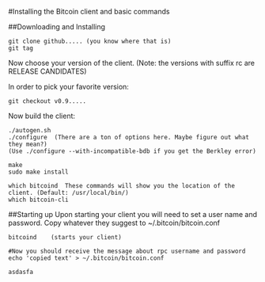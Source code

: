 #Installing the Bitcoin client and basic commands

##Downloading and Installing

    git clone github..... (you know where that is)
    git tag

Now choose your version of the client. (Note: the versions with suffix rc are RELEASE CANDIDATES)

In order to pick your favorite version:

    git checkout v0.9.....

Now build the client:

    ./autogen.sh
    ./configure  (There are a ton of options here. Maybe figure out what they mean?)
    (Use ./configure --with-incompatible-bdb if you get the Berkley error)

    make
    sudo make install
    
    which bitcoind	These commands will show you the location of the client. (Default: /usr/local/bin/)
    which bitcoin-cli


##Starting up
Upon starting your client you will need to set a user name and password. Copy whatever they suggest to ~/.bitcoin/bitcoin.conf
    
    bitcoind 	(starts your client)
    
    #Now you should receive the message about rpc username and password
    echo 'copied text' > ~/.bitcoin/bitcoin.conf

	asdasfa

